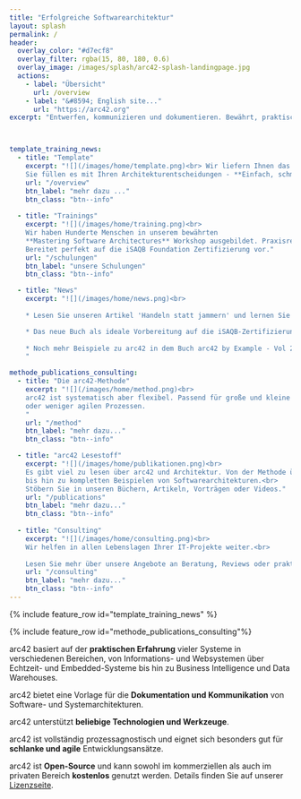 ```yaml
---
title: "Erfolgreiche Softwarearchitektur"
layout: splash
permalink: /
header: 
  overlay_color: "#d7ecf8"
  overlay_filter: rgba(15, 80, 180, 0.6)
  overlay_image: /images/splash/arc42-splash-landingpage.jpg
  actions: 
    - label: "Übersicht"
      url: /overview
    - label: "&#8594; English site..."
      url: "https://arc42.org"
excerpt: "Entwerfen, kommunizieren und dokumentieren. Bewährt, praktisch und pragmatisch. Frei verfügbar, Open-Source und schmerzfrei."



template_training_news:
  - title: "Template"
    excerpt: "![](/images/home/template.png)<br> Wir liefern Ihnen das arc42-Template für Architekturdokumentation - **Open Source, pragmatisch, kostenfrei**.
    Sie füllen es mit Ihren Architekturentscheidungen - **Einfach, schmerzlos, rasch**."
    url: "/overview"
    btn_label: "mehr dazu ..."
    btn_class: "btn--info"
    
  - title: "Trainings"
    excerpt: "![](/images/home/training.png)<br>
    Wir haben Hunderte Menschen in unserem bewährten
    **Mastering Software Architectures** Workshop ausgebildet. Praxisrelevant, effektiv und nachhaltig.
    Bereitet perfekt auf die iSAQB Foundation Zertifizierung vor."
    url: "/schulungen"
    btn_label: "unsere Schulungen"
    btn_class: "btn--info"

  - title: "News"
    excerpt: "![](/images/home/news.png)<br>
    
    * Lesen Sie unseren Artikel 'Handeln statt jammern' und lernen Sie mehr über das iSAQB Advanced Modul REQ4ARC.

    * Das neue Buch als ideale Vorbereitung auf die iSAQB-Zertifizierung: [Software Architecture Foundation](/books).
    
    * Noch mehr Beispiele zu arc42 in dem Buch arc42 by Example - Vol 2. Embedded Systems and IoT.
    "

methode_publications_consulting:
  - title: "Die arc42-Methode"
    excerpt: "![](/images/home/method.png)<br>
    arc42 ist systematisch aber flexibel. Passend für große und kleine Teams in iterativen 
    oder weniger agilen Prozessen.
    "
    url: "/method"
    btn_label: "mehr dazu..."
    btn_class: "btn--info"  

  - title: "arc42 Lesestoff"
    excerpt: "![](/images/home/publikationen.png)<br>
    Es gibt viel zu lesen über arc42 und Architektur. Von der Methode über _good practices_
    bis hin zu kompletten Beispielen von Softwarearchitekturen.<br>
    Stöbern Sie in unseren Büchern, Artikeln, Vorträgen oder Videos."
    url: "/publications"
    btn_label: "mehr dazu..."
    btn_class: "btn--info"
  
  - title: "Consulting"
    excerpt: "![](/images/home/consulting.png)<br>
    Wir helfen in allen Lebenslagen Ihrer IT-Projekte weiter.<br>
    
    Lesen Sie mehr über unsere Angebote an Beratung, Reviews oder praktische Unterstützung für Ihre Projekte."
    url: "/consulting"
    btn_label: "mehr dazu..."
    btn_class: "btn--info"
---
```


{% include feature_row id="template_training_news" %}

{% include feature_row id="methode_publications_consulting"%}

arc42 basiert auf der **praktischen Erfahrung** vieler Systeme in verschiedenen Bereichen, von Informations- und Websystemen über Echtzeit- und Embedded-Systeme bis hin zu Business Intelligence und Data Warehouses.

arc42 bietet eine Vorlage für die **Dokumentation und Kommunikation** von Software- und Systemarchitekturen.

arc42 unterstützt **beliebige Technologien und Werkzeuge**.

arc42 ist vollständig prozessagnostisch und eignet sich besonders gut für **schlanke und agile** Entwicklungsansätze.

arc42 ist **Open-Source** und kann sowohl im kommerziellen als auch im privaten Bereich **kostenlos** genutzt werden. Details finden Sie auf unserer [Lizenzseite](/license).


